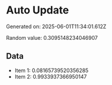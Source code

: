 # Auto Update

Generated on: 2025-06-01T11:34:01.612Z

Random value: 0.3095148234046907

## Data

- Item 1: 0.08165739520356285
- Item 2: 0.9933937366950147